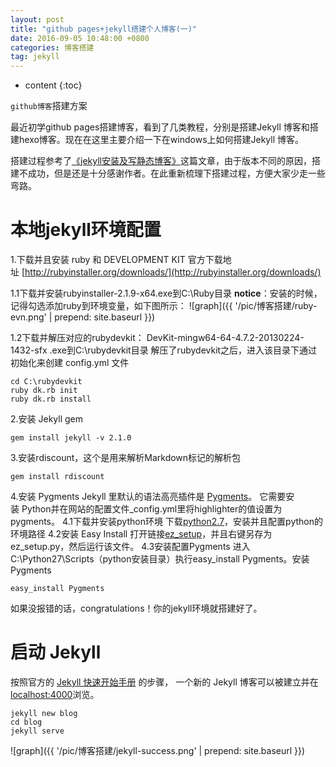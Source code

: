```yaml
---
layout: post
title: "github pages+jekyll搭建个人博客(一)"
date: 2016-09-05 10:48:00 +0800 
categories: 博客搭建
tag: jekyll
---
```

* content
{:toc}

`github博客`搭建方案

<!-- more -->

最近初学github  pages搭建博客，看到了几类教程，分别是搭建Jekyll 博客和搭建hexo博客。现在在这里主要介绍一下在windows上如何搭建Jekyll 博客。

搭建过程参考了[《jekyll安装及写静态博客》](http://www.tuicool.com/articles/7Vz6BzJ)这篇文章，由于版本不同的原因，搭建不成功，但是还是十分感谢作者。在此重新梳理下搭建过程，方便大家少走一些弯路。
# 本地jekyll环境配置
1.下载并且安装 ruby 和 DEVELOPMENT KIT
官方下载地址 [http://rubyinstaller.org/downloads/](http://rubyinstaller.org/downloads/)

1.1下载并安装rubyinstaller-2.1.9-x64.exe到C:\Ruby目录
**notice**：安装的时候，记得勾选添加ruby到环境变量，如下图所示：
![graph]({{ '/pic/博客搭建/ruby-evn.png' | prepend: site.baseurl }})

1.2下载并解压对应的rubydevkit： DevKit-mingw64-64-4.7.2-20130224-1432-sfx .exe到C:\rubydevkit目录
解压了rubydevkit之后，进入该目录下通过初始化来创建 config.yml 文件
```
cd C:\rubydevkit
ruby dk.rb init
ruby dk.rb install
```
2.安装 Jekyll gem
```
gem install jekyll -v 2.1.0
```
3.安装rdiscount，这个是用来解析Markdown标记的解析包
```
gem install rdiscount
```
4.安装 Pygments
Jekyll 里默认的语法高亮插件是 [Pygments](http://pygments.org/)。 它需要安装 Python并在网站的配置文件_config.yml里将highlighter的值设置为pygments。
4.1下载并安装python环境
下载[python2.7](https://www.python.org/downloads/)，安装并且配置python的环境路径
4.2安装 Easy Install
打开链接[ez_setup](https://bootstrap.pypa.io/ez_setup.py)，并且右键另存为ez_setup.py，然后运行该文件。
4.3安装配置Pygments
进入C:\Python27\Scripts（python安装目录）执行easy_install Pygments。安装Pygments
```
easy_install Pygments
```
如果没报错的话，congratulations！你的jekyll环境就搭建好了。

# 启动 Jekyll
按照官方的 [Jekyll 快速开始手册](http://jekyllrb.com/docs/quickstart/) 的步骤， 一个新的 Jekyll 博客可以被建立并在[localhost:4000](http://localhost:4000/)浏览。
```
jekyll new blog
cd blog
jekyll serve
```

![graph]({{ '/pic/博客搭建/jekyll-success.png' | prepend: site.baseurl }})
